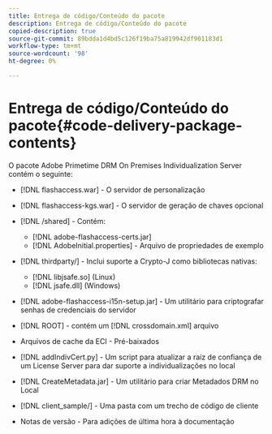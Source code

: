 ```yaml
---
title: Entrega de código/Conteúdo do pacote
description: Entrega de código/Conteúdo do pacote
copied-description: true
source-git-commit: 89bdda1d4bd5c126f19ba75a819942df901183d1
workflow-type: tm+mt
source-wordcount: '98'
ht-degree: 0%

---
```



# Entrega de código/Conteúdo do pacote{#code-delivery-package-contents}

O pacote Adobe Primetime DRM On Premises Individualization Server contém o seguinte:

* [!DNL flashaccess.war] - O servidor de personalização
* [!DNL flashaccess-kgs.war] - O servidor de geração de chaves opcional
* [!DNL /shared] - Contém:

   * [!DNL adobe-flashaccess-certs.jar]
   * [!DNL AdobeInitial.properties] - Arquivo de propriedades de exemplo

* [!DNL thirdparty/] - Inclui suporte a Crypto-J como bibliotecas nativas:

   * [!DNL libjsafe.so] (Linux)
   * [!DNL jsafe.dll] (Windows)

* [!DNL adobe-flashaccess-i15n-setup.jar] - Um utilitário para criptografar senhas de credenciais do servidor
* [!DNL ROOT] - contém um [!DNL crossdomain.xml] arquivo

* Arquivos de cache da ECI - Pré-baixados
* [!DNL addIndivCert.py] - Um script para atualizar a raiz de confiança de um License Server para dar suporte a individualizações no local
* [!DNL CreateMetadata.jar] - Um utilitário para criar Metadados DRM no Local
* [!DNL client_sample/] - Uma pasta com um trecho de código de cliente
* Notas de versão - Para adições de última hora à documentação

